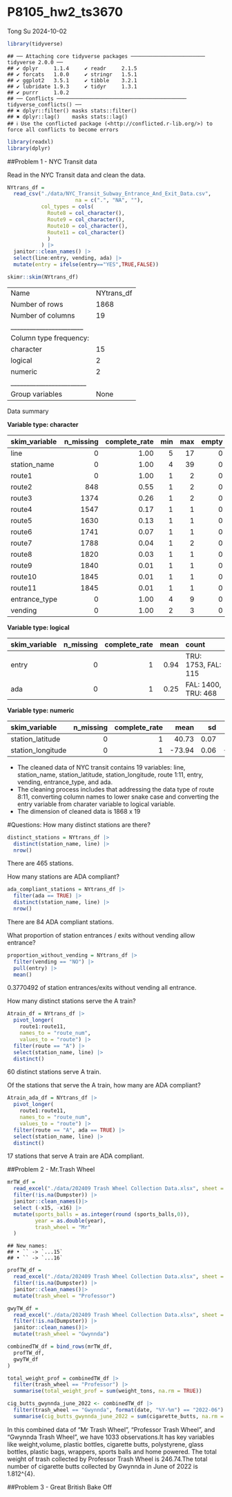 P8105_hw2_ts3670
================
Tong Su
2024-10-02

``` r
library(tidyverse)
```

    ## ── Attaching core tidyverse packages ──────────────────────── tidyverse 2.0.0 ──
    ## ✔ dplyr     1.1.4     ✔ readr     2.1.5
    ## ✔ forcats   1.0.0     ✔ stringr   1.5.1
    ## ✔ ggplot2   3.5.1     ✔ tibble    3.2.1
    ## ✔ lubridate 1.9.3     ✔ tidyr     1.3.1
    ## ✔ purrr     1.0.2     
    ## ── Conflicts ────────────────────────────────────────── tidyverse_conflicts() ──
    ## ✖ dplyr::filter() masks stats::filter()
    ## ✖ dplyr::lag()    masks stats::lag()
    ## ℹ Use the conflicted package (<http://conflicted.r-lib.org/>) to force all conflicts to become errors

``` r
library(readxl)
library(dplyr)
```

\##Problem 1 - NYC Transit data

Read in the NYC Transit data and clean the data.

``` r
NYtrans_df = 
  read_csv("./data/NYC_Transit_Subway_Entrance_And_Exit_Data.csv",
                      na = c(".", "NA", ""),
           col_types = cols(
             Route8 = col_character(),
             Route9 = col_character(),
             Route10 = col_character(),
             Route11 = col_character()
             )
           ) |>
  janitor::clean_names() |>
  select(line:entry, vending, ada) |>
  mutate(entry = ifelse(entry=="YES",TRUE,FALSE))
```

``` r
skimr::skim(NYtrans_df)
```

|                                                  |            |
|:-------------------------------------------------|:-----------|
| Name                                             | NYtrans_df |
| Number of rows                                   | 1868       |
| Number of columns                                | 19         |
| \_\_\_\_\_\_\_\_\_\_\_\_\_\_\_\_\_\_\_\_\_\_\_   |            |
| Column type frequency:                           |            |
| character                                        | 15         |
| logical                                          | 2          |
| numeric                                          | 2          |
| \_\_\_\_\_\_\_\_\_\_\_\_\_\_\_\_\_\_\_\_\_\_\_\_ |            |
| Group variables                                  | None       |

Data summary

**Variable type: character**

| skim_variable | n_missing | complete_rate | min | max | empty | n_unique | whitespace |
|:--------------|----------:|--------------:|----:|----:|------:|---------:|-----------:|
| line          |         0 |          1.00 |   5 |  17 |     0 |       36 |          0 |
| station_name  |         0 |          1.00 |   4 |  39 |     0 |      356 |          0 |
| route1        |         0 |          1.00 |   1 |   2 |     0 |       24 |          0 |
| route2        |       848 |          0.55 |   1 |   2 |     0 |       20 |          0 |
| route3        |      1374 |          0.26 |   1 |   2 |     0 |       18 |          0 |
| route4        |      1547 |          0.17 |   1 |   1 |     0 |       13 |          0 |
| route5        |      1630 |          0.13 |   1 |   1 |     0 |       12 |          0 |
| route6        |      1741 |          0.07 |   1 |   1 |     0 |        7 |          0 |
| route7        |      1788 |          0.04 |   1 |   2 |     0 |        7 |          0 |
| route8        |      1820 |          0.03 |   1 |   1 |     0 |        3 |          0 |
| route9        |      1840 |          0.01 |   1 |   1 |     0 |        2 |          0 |
| route10       |      1845 |          0.01 |   1 |   1 |     0 |        1 |          0 |
| route11       |      1845 |          0.01 |   1 |   1 |     0 |        1 |          0 |
| entrance_type |         0 |          1.00 |   4 |   9 |     0 |        7 |          0 |
| vending       |         0 |          1.00 |   2 |   3 |     0 |        2 |          0 |

**Variable type: logical**

| skim_variable | n_missing | complete_rate | mean | count               |
|:--------------|----------:|--------------:|-----:|:--------------------|
| entry         |         0 |             1 | 0.94 | TRU: 1753, FAL: 115 |
| ada           |         0 |             1 | 0.25 | FAL: 1400, TRU: 468 |

**Variable type: numeric**

| skim_variable     | n_missing | complete_rate |   mean |   sd |     p0 |    p25 |    p50 |    p75 |   p100 | hist  |
|:------------------|----------:|--------------:|-------:|-----:|-------:|-------:|-------:|-------:|-------:|:------|
| station_latitude  |         0 |             1 |  40.73 | 0.07 |  40.58 |  40.69 |  40.73 |  40.77 |  40.90 | ▂▅▇▃▂ |
| station_longitude |         0 |             1 | -73.94 | 0.06 | -74.03 | -73.99 | -73.96 | -73.91 | -73.76 | ▇▆▃▂▁ |

- The cleaned data of NYC transit contains 19 variables: line,
  station_name, station_latitude, station_longitude, route 1:11, entry,
  vending, entrance_type, and ada.
- The cleaning process includes that addressing the data type of route
  8:11, converting column names to lower snake case and converting the
  entry variable from charater variable to logical variable.
- The dimension of cleaned data is 1868 x 19

\#Questions: How many distinct stations are there?

``` r
distinct_stations = NYtrans_df |>
  distinct(station_name, line) |>
  nrow()
```

There are 465 stations.

How many stations are ADA compliant?

``` r
ada_compliant_stations = NYtrans_df |>
  filter(ada == TRUE) |>
  distinct(station_name, line) |>
  nrow()
```

There are 84 ADA compliant stations.

What proportion of station entrances / exits without vending allow
entrance?

``` r
proportion_without_vending = NYtrans_df |> 
  filter(vending == "NO") |> 
  pull(entry) |> 
  mean()
```

0.3770492 of station entrances/exits without vending all entrance.

How many distinct stations serve the A train?

``` r
Atrain_df = NYtrans_df |> 
  pivot_longer(
    route1:route11,
    names_to = "route_num",
    values_to = "route") |> 
  filter(route == "A") |> 
  select(station_name, line) |> 
  distinct()
```

60 distinct stations serve A train.

Of the stations that serve the A train, how many are ADA compliant?

``` r
Atrain_ada_df = NYtrans_df |> 
  pivot_longer(
    route1:route11,
    names_to = "route_num",
    values_to = "route") |> 
  filter(route == "A", ada == TRUE) |> 
  select(station_name, line) |> 
  distinct()
```

17 stations that serve A train are ADA compliant.

\##Problem 2 - Mr.Trash Wheel

``` r
mrTW_df = 
  read_excel("./data/202409 Trash Wheel Collection Data.xlsx", sheet = "Mr. Trash Wheel",skip = 1)|>
  filter(!is.na(Dumpster)) |>
  janitor::clean_names()|> 
  select (-x15, -x16) |>
  mutate(sports_balls = as.integer(round (sports_balls,0)),
         year = as.double(year),
         trash_wheel = "Mr"
  )
```

    ## New names:
    ## • `` -> `...15`
    ## • `` -> `...16`

``` r
profTW_df =
  read_excel("./data/202409 Trash Wheel Collection Data.xlsx", sheet = "Professor Trash Wheel", skip = 1) |>
  filter(!is.na(Dumpster)) |>
  janitor::clean_names()|> 
  mutate(trash_wheel = "Professor")
```

``` r
gwyTW_df =
  read_excel("./data/202409 Trash Wheel Collection Data.xlsx", sheet = "Gwynnda Trash Wheel", skip = 1) |>
  filter(!is.na(Dumpster)) |>
  janitor::clean_names()|> 
  mutate(trash_wheel = "Gwynnda")
```

``` r
combinedTW_df = bind_rows(mrTW_df,
  profTW_df,
  gwyTW_df
)
```

``` r
total_weight_prof = combinedTW_df |>
  filter(trash_wheel == "Professor") |>
  summarise(total_weight_prof = sum(weight_tons, na.rm = TRUE))
```

``` r
cig_butts_gwynnda_june_2022 <- combinedTW_df |>
  filter(trash_wheel == "Gwynnda", format(date, "%Y-%m") == "2022-06") |>
  summarise(cig_butts_gwynnda_june_2022 = sum(cigarette_butts, na.rm = TRUE))
```

In this combined data of “Mr Trash Wheel”, “Professor Trash Wheel”, and
“Gwynnda Trash Wheel”, we have 1033 observations.It has key variables
like weight,volume, plastic bottles, cigarette butts, polystyrene, glass
bottles, plastic bags, wrappers, sports balls and home powered. The
total weight of trash collected by Professor Trash Wheel is 246.74.The
total number of cigarette butts collected by Gwynnda in June of 2022 is
1.812^{4}.

\##Problem 3 - Great British Bake Off
